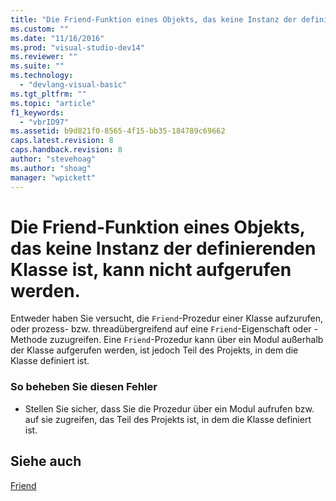 ```yaml
---
title: "Die Friend-Funktion eines Objekts, das keine Instanz der definierenden Klasse ist, kann nicht aufgerufen werden. | Microsoft Docs"
ms.custom: ""
ms.date: "11/16/2016"
ms.prod: "visual-studio-dev14"
ms.reviewer: ""
ms.suite: ""
ms.technology: 
  - "devlang-visual-basic"
ms.tgt_pltfrm: ""
ms.topic: "article"
f1_keywords: 
  - "vbrID97"
ms.assetid: b9d821f0-8565-4f15-bb35-184789c69662
caps.latest.revision: 8
caps.handback.revision: 8
author: "stevehoag"
ms.author: "shoag"
manager: "wpickett"
---
```

# Die Friend-Funktion eines Objekts, das keine Instanz der definierenden Klasse ist, kann nicht aufgerufen werden.
Entweder haben Sie versucht, die `Friend`\-Prozedur einer Klasse aufzurufen, oder prozess\- bzw. threadübergreifend auf eine `Friend`\-Eigenschaft oder \-Methode zuzugreifen. Eine `Friend`\-Prozedur kann über ein Modul außerhalb der Klasse aufgerufen werden, ist jedoch Teil des Projekts, in dem die Klasse definiert ist.  
  
### So beheben Sie diesen Fehler  
  
-   Stellen Sie sicher, dass Sie die Prozedur über ein Modul aufrufen bzw. auf sie zugreifen, das Teil des Projekts ist, in dem die Klasse definiert ist.  
  
## Siehe auch  
 [Friend](../../visual-basic/language-reference/modifiers/friend.md)